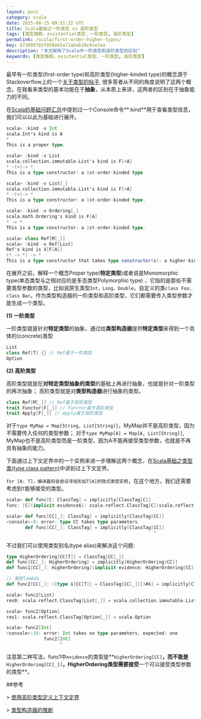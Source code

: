 ```yaml
---
layout: post
category: scala
date: 2015-08-15 09:51:22 UTC
title: Scala基础之一阶类型 vs 高阶类型
tags: [类型推断，existential类型，一阶类型, 高阶类型]
permalink: /scala/first-order-higher-types/
key: 9730097b5f850e65a71abab10cbce2aa
description: "本文解释了Scala中一阶类型和高阶类型的区别"
keywords: [类型推断，existential类型，一阶类型, 高阶类型]
---
```


最早有一阶类型(first-order type)和高阶类型(higher-kinded type)的概念源于Stackoverflow上的一个[关于类型的帖子](http://stackoverflow.com/questions/6246719/what-is-a-higher-kinded-type-in-scala/6427289#6427289), 很多答者从不同的角度说明了这两个概念。在我看来类型的基本功能在于**抽象**，从本质上来讲，这两者的区别在于抽象能力的不同。

在[Scala的基础问题汇总](/scala/questions/)中提到过一个Console命令**:kind**用于查看类型信息，我们可以以此为基础进行展开。

```scala
scala> :kind -v Int
scala.Int's kind is A
*
This is a proper type.

scala> :kind -v List 
scala.collection.immutable.List's kind is F[+A]
* -(+)-> *
This is a type constructor: a 1st-order-kinded type

scala> :kind -v List[_]
scala.collection.immutable.List's kind is F[+A]
* -(+)-> *
This is a type constructor: a 1st-order-kinded type.

scala> :kind -v Ordering[_]
scala.math.Ordering's kind is F[A]
* -> *
This is a type constructor: a 1st-order-kinded type.

scala> class Ref[M[_]]
scala> :kind -v Ref[List]
Ref's kind is X[F[A]]
(* -> *) -> *
This is a type constructor that takes type constructor(s): a higher-kinded type
```

在展开之前，解释一个概念Proper type(**特定类型**)或者说是Monomorphic type(单态类型与之相对应的是多态类型Polymorphic type)
，它指的是那些不需要类型参数的类型，比如说原生类型`Int，Long，Double`，自定义的类`class Foo, class Bar`。作为类型构造器的一阶类型和高阶类型，它们都需要传入类型参数才能生成一个类型。

**(1) 一阶类型**

一阶类型就是针对**特定类型**的抽象，通过给**类型构造器**提供**特定类型**来得到一个具体的(concrete)类型

```scala
List
class Ref[T] {} // Ref属于一阶类型
Option
```

**(2) 高阶类型**

高阶类型就是在**对特定类型抽象的类型**的基础上再进行抽象，也就是针对一阶类型的再次抽象；
高阶类型就是对**类型构造器**进行抽象的类型。

```scala
class Ref[M[_]] // Ref属于高阶类型
trait Functor[F[_]] // Functor属于高阶类型
trait Apply[F[_]] // Apply属于高阶类型
```

对于`type MyMap = Map[String, List[String]]`，MyMap并不是高阶类型，因为不需要传入任何的类型参数；
对于`type MyMap[A] = Map[A, List[String]]`, MyMap也不是高阶类型而是一阶类型，因为A不能再接受类型参数，也就是不再具有抽象的能力。


下面通过上下文定界中的一个实例来进一步理解这两个概念，在[Scala基础之类型类(type class pattern)](/scala/type-class/)中讲到过上下文定界。

```for [A: T]，编译器将会尝试寻找形如T[A]的隐式类型实例```，在这个地方，我们还需要考虑到`T`能够接受的类型。

```scala
scala> def func[C: ClassTag] = implicitly[ClassTag[C]]
func: [C](implicit evidence$1: scala.reflect.ClassTag[C])scala.reflect.ClassTag[C]
```

```scala
scala> def func[CC[_]: ClassTag] = implicitly[ClassTag[CC]]
<console>:8: error: type CC takes type parameters
       def func[CC[_]: ClassTag] = implicitly[ClassTag[CC]]
                                                       ^
```

不过我们可以使用类型别名(type alias)来解决这个问题:

```scala
type HigherOrdering[CC[T]] = ClassTag[CC[_]]
def func[CC[_]: HigherOrdering] = implicitly[HigherOrdering[CC]]
def func1[CC[_]: HigherOrdering](implicit evidence: HigherOrdering[CC]) = evidence

// 类型lambda
def func2[CC[_]: ({type λ[CC[T]] = ClassTag[CC[_]]})#λ] = implicitly[ClassTag[CC[_]]] 

scala> func2[List]
res0: scala.reflect.ClassTag[List[_]] = scala.collection.immutable.List

scala> func2[Option]
res1: scala.reflect.ClassTag[Option[_]] = scala.Option

scala> func2[Int]
<console>:10: error: Int takes no type parameters, expected: one
              func2[Int]
                    ^
```

注意第二种写法，func1中`evidence`的类型是**```HigherOrdering[CC]```**，而不能是**```HigherOrdering[CC[_]]```**，HigherOrdering类型需要接受**一个可以接受类型参数的类型**。


##参考

\> [使用高阶类型定义上下文定界](http://stackoverflow.com/questions/5541154/context-bounds-shortcut-with-higher-kinded-types#)

\> [类型构造器的推断](http://adriaanm.github.io/research/2010/10/06/new-in-scala-2.8-type-constructor-inference/)

